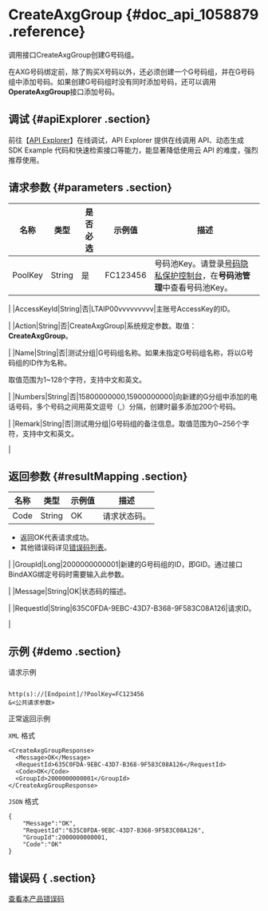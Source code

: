# CreateAxgGroup {#doc_api_1058879 .reference}

调用接口CreateAxgGroup创建G号码组。

在AXG号码绑定前，除了购买X号码以外，还必须创建一个G号码组，并在G号码组中添加号码。如果创建G号码组时没有同时添加号码，还可以调用**OperateAxgGroup**接口添加号码。

## 调试 {#apiExplorer .section}

前往【[API Explorer](https://api.aliyun.com/#product=Dyplsapi&api=CreateAxgGroup)】在线调试，API Explorer 提供在线调用 API、动态生成 SDK Example 代码和快速检索接口等能力，能显著降低使用云 API 的难度，强烈推荐使用。

## 请求参数 {#parameters .section}

|名称|类型|是否必选|示例值|描述|
|--|--|----|---|--|
|PoolKey|String|是|FC123456|号码池Key。请登录[号码隐私保护控制台](https://dypls.console.aliyun.com/dypls.htm#/account)，在**号码池管理**中查看号码池Key。

 |
|AccessKeyId|String|否|LTAIP00vvvvvvvvv|主账号AccessKey的ID。

 |
|Action|String|否|CreateAxgGroup|系统规定参数。取值：**CreateAxgGroup**。

 |
|Name|String|否|测试分组|G号码组名称。如果未指定G号码组名称，将以G号码组的ID作为名称。

 取值范围为1~128个字符，支持中文和英文。

 |
|Numbers|String|否|15800000000,15900000000|向新建的G分组中添加的电话号码，多个号码之间用英文逗号（,）分隔，创建时最多添加200个号码。

 |
|Remark|String|否|测试用分组|G号码组的备注信息。取值范围为0~256个字符，支持中文和英文。

 |

## 返回参数 {#resultMapping .section}

|名称|类型|示例值|描述|
|--|--|---|--|
|Code|String|OK|请求状态码。

 -   返回OK代表请求成功。
-   其他错误码详见[错误码列表](~~109196~~)。

 |
|GroupId|Long|2000000000001|新建的G号码组的ID，即GID。通过接口BindAXG绑定号码时需要输入此参数。

 |
|Message|String|OK|状态码的描述。

 |
|RequestId|String|635C0FDA-9EBC-43D7-B368-9F583C08A126|请求ID。

 |

## 示例 {#demo .section}

请求示例

``` {#request_demo}

http(s)://[Endpoint]/?PoolKey=FC123456
&<公共请求参数>

```

正常返回示例

`XML` 格式

``` {#xml_return_success_demo}
<CreateAxgGroupResponse>
  <Message>OK</Message>
  <RequestId>635C0FDA-9EBC-43D7-B368-9F583C08A126</RequestId>
  <Code>OK</Code>
  <GroupId>2000000000001</GroupId>
</CreateAxgGroupResponse>

```

`JSON` 格式

``` {#json_return_success_demo}
{
	"Message":"OK",
	"RequestId":"635C0FDA-9EBC-43D7-B368-9F583C08A126",
	"GroupId":2000000000001,
	"Code":"OK"
}
```

## 错误码 { .section}

[查看本产品错误码](https://error-center.aliyun.com/status/product/Dyplsapi)

